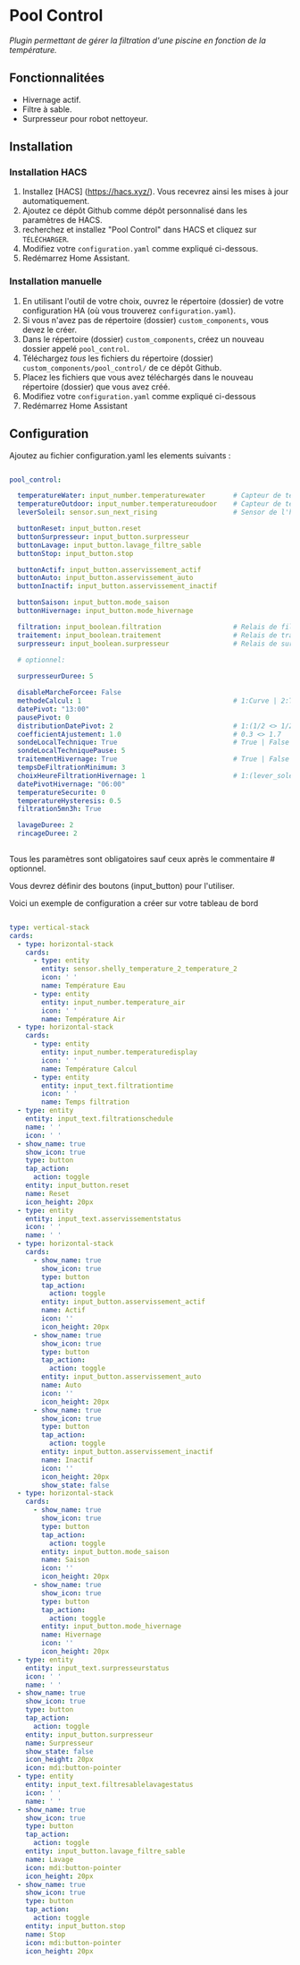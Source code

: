 # Pool Control

_Plugin permettant de gérer la filtration d'une piscine en fonction de la température._

## Fonctionnalitées

- Hivernage actif.
- Filtre à sable.
- Surpresseur pour robot nettoyeur.

## Installation

### Installation HACS

1. Installez [HACS] (https://hacs.xyz/). Vous recevrez ainsi les mises à jour automatiquement.
2. Ajoutez ce dépôt Github comme dépôt personnalisé dans les paramètres de HACS.
3. recherchez et installez "Pool Control" dans HACS et cliquez sur `TÉLÉCHARGER`.
4. Modifiez votre `configuration.yaml` comme expliqué ci-dessous.
5. Redémarrez Home Assistant.

### Installation manuelle

1. En utilisant l'outil de votre choix, ouvrez le répertoire (dossier) de votre configuration HA (où vous trouverez `configuration.yaml`).
2. Si vous n'avez pas de répertoire (dossier) `custom_components`, vous devez le créer.
3. Dans le répertoire (dossier) `custom_components`, créez un nouveau dossier appelé `pool_control`.
4. Téléchargez _tous_ les fichiers du répertoire (dossier) `custom_components/pool_control/` de ce dépôt Github.
5. Placez les fichiers que vous avez téléchargés dans le nouveau répertoire (dossier) que vous avez créé.
6. Modifiez votre `configuration.yaml` comme expliqué ci-dessous
7. Redémarrez Home Assistant

## Configuration

Ajoutez au fichier configuration.yaml les elements suivants :

```yaml

pool_control:

  temperatureWater: input_number.temperaturewater       # Capteur de température de l'eau
  temperatureOutdoor: input_number.temperatureoudoor    # Capteur de température de l'air
  leverSoleil: sensor.sun_next_rising                   # Sensor de l'heure de lever du soleil

  buttonReset: input_button.reset
  buttonSurpresseur: input_button.surpresseur
  buttonLavage: input_button.lavage_filtre_sable
  buttonStop: input_button.stop

  buttonActif: input_button.asservissement_actif
  buttonAuto: input_button.asservissement_auto
  buttonInactif: input_button.asservissement_inactif

  buttonSaison: input_button.mode_saison
  buttonHivernage: input_button.mode_hivernage

  filtration: input_boolean.filtration                  # Relais de filtration
  traitement: input_boolean.traitement                  # Relais de traitement
  surpresseur: input_boolean.surpresseur                # Relais de surpresseur

  # optionnel:
  
  surpresseurDuree: 5

  disableMarcheForcee: False
  methodeCalcul: 1                                      # 1:Curve | 2:TemperatureReducedByHalf
  datePivot: "13:00"
  pausePivot: 0
  distributionDatePivot: 2                              # 1:(1/2 <> 1/2) | 2:(1/3 <> 2/3)
  coefficientAjustement: 1.0                            # 0.3 <> 1.7
  sondeLocalTechnique: True                             # True | False
  sondeLocalTechniquePause: 5
  traitementHivernage: True                             # True | False
  tempsDeFiltrationMinimum: 3
  choixHeureFiltrationHivernage: 1                      # 1:(lever_soleil) | 2:(datePivotHivernage)
  datePivotHivernage: "06:00"
  temperatureSecurite: 0
  temperatureHysteresis: 0.5
  filtration5mn3h: True

  lavageDuree: 2
  rincageDuree: 2
  
```

Tous les paramètres sont obligatoires sauf ceux après le commentaire # optionnel.

Vous devrez définir des boutons (input_button) pour l'utiliser. 

Voici un exemple de configuration a créer sur votre tableau de bord

```yaml

type: vertical-stack
cards:
  - type: horizontal-stack
    cards:
      - type: entity
        entity: sensor.shelly_temperature_2_temperature_2
        icon: ' '
        name: Température Eau
      - type: entity
        entity: input_number.temperature_air
        icon: ' '
        name: Température Air
  - type: horizontal-stack
    cards:
      - type: entity
        entity: input_number.temperaturedisplay
        icon: ' '
        name: Température Calcul
      - type: entity
        entity: input_text.filtrationtime
        icon: ' '
        name: Temps filtration
  - type: entity
    entity: input_text.filtrationschedule
    name: ' '
    icon: ' '
  - show_name: true
    show_icon: true
    type: button
    tap_action:
      action: toggle
    entity: input_button.reset
    name: Reset
    icon_height: 20px
  - type: entity
    entity: input_text.asservissementstatus
    icon: ' '
    name: ' '
  - type: horizontal-stack
    cards:
      - show_name: true
        show_icon: true
        type: button
        tap_action:
          action: toggle
        entity: input_button.asservissement_actif
        name: Actif
        icon: ''
        icon_height: 20px
      - show_name: true
        show_icon: true
        type: button
        tap_action:
          action: toggle
        entity: input_button.asservissement_auto
        name: Auto
        icon: ''
        icon_height: 20px
      - show_name: true
        show_icon: true
        type: button
        tap_action:
          action: toggle
        entity: input_button.asservissement_inactif
        name: Inactif
        icon: ''
        icon_height: 20px
        show_state: false
  - type: horizontal-stack
    cards:
      - show_name: true
        show_icon: true
        type: button
        tap_action:
          action: toggle
        entity: input_button.mode_saison
        name: Saison
        icon: ''
        icon_height: 20px
      - show_name: true
        show_icon: true
        type: button
        tap_action:
          action: toggle
        entity: input_button.mode_hivernage
        name: Hivernage
        icon: ''
        icon_height: 20px
  - type: entity
    entity: input_text.surpresseurstatus
    icon: ' '
    name: ' '
  - show_name: true
    show_icon: true
    type: button
    tap_action:
      action: toggle
    entity: input_button.surpresseur
    name: Surpresseur
    show_state: false
    icon_height: 20px
    icon: mdi:button-pointer
  - type: entity
    entity: input_text.filtresablelavagestatus
    icon: ' '
    name: ' '
  - show_name: true
    show_icon: true
    type: button
    tap_action:
      action: toggle
    entity: input_button.lavage_filtre_sable
    name: Lavage
    icon: mdi:button-pointer
    icon_height: 20px
  - show_name: true
    show_icon: true
    type: button
    tap_action:
      action: toggle
    entity: input_button.stop
    name: Stop
    icon: mdi:button-pointer
    icon_height: 20px


```